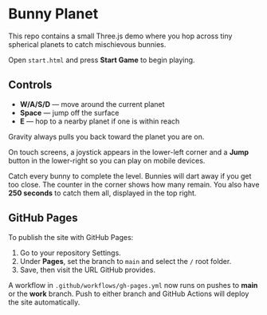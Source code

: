 # Bunny Planet

This repo contains a small Three.js demo where you hop across tiny spherical planets to catch mischievous bunnies.

Open `start.html` and press **Start Game** to begin playing.

## Controls

- **W/A/S/D** — move around the current planet
- **Space** — jump off the surface
- **E** — hop to a nearby planet if one is within reach

Gravity always pulls you back toward the planet you are on.

On touch screens, a joystick appears in the lower-left corner and a **Jump**
button in the lower-right so you can play on mobile devices.

Catch every bunny to complete the level. Bunnies will dart away if you get too close. The counter in the corner shows how many remain. You also have **250 seconds** to catch them all, displayed in the top right.

## GitHub Pages

To publish the site with GitHub Pages:

1. Go to your repository Settings.
2. Under **Pages**, set the branch to `main` and select the `/` root folder.
3. Save, then visit the URL GitHub provides.

A workflow in `.github/workflows/gh-pages.yml` now runs on pushes to **main** or the **work** branch. Push to either branch and GitHub Actions will deploy the site automatically.
